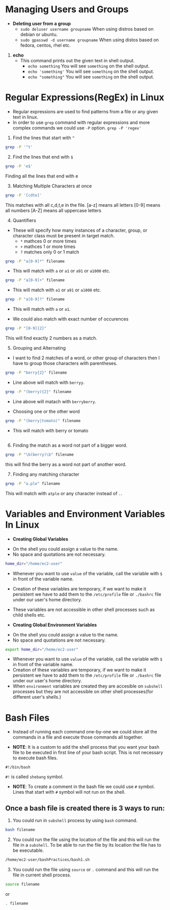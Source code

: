 # Managing Users and Groups
- **Deleting user from a group**
    * `sudo deluser username groupname`
    When using distros based on debian or ubuntu. 
    * `sudo gpasswd -d username groupname`
    When using distos based on fedora, centos, rhel etc.



1. **echo** 
    - This command prints out the given text in shell output. 
        - `echo something`
        You will see `something` on the shell output. 
        - `echo 'something'`
        You will see `something` on the shell output. 
        - `echo "something"`
        You will see `something` on the shell output. 
# Regular Expressions(RegEx) in Linux
- Regular expressions are used to find patterns from a file or any given text in linux. 
- In order to use `grep` command with regular expressions and more complex commands we could use `-P` option. 
`grep -P 'regex'`

1. Find the lines that start with `^`
```bash
grep -P '^t'
```
2. Find the lines that end with `$`
```bash
grep -P 'e$'
```
Finding all the lines that end with e

3. Matching Multiple Characters at once
```bash
grep -P '[cdte]'
```
This matches with all c,d,t,e in the file. 
[a-z] means all letters
[0-9] means all numbers
[A-Z] means all uppercase letters

4. Quantifiers
- These will specify how many instances of a character, group, or character class must be present in target match.
    * `*` mathces 0 or more times
    * `+` mathces 1 or more times
    * `?` matches only 0 or 1 match
```bash
grep -P "a[0-9]*" filename
```
- This will match with `a` or `a1` or `a91` or `a1000` etc.

```bash
grep -P "a[0-9]+" filename
```
- This will match with `a1` or `a91` or `a1000` etc.

```bash
grep -P "a[0-9]?" filename
```
- This will match with `a` or `a1`.

- We could also match with exact number of occurences
```bash
grep -P "[0-9]{2}" 
```
This will find exactly 2 numbers as a match.

5. Grouping and Alternating
- I want to find 2 matches of a word, or other group of 
characters then I have to group those characters with parentheses. 


```bash
grep -P "berry{2}" filename
```
- Line above will match with `berryy`.
```bash
grep -P "(berry){2}" filename
```
- Line above will matach with `berryberry`.

* Choosing one or the other word
```bash
grep -P "(berry|tomato)" filename
```
- This will match with berry or tomato

##
6. Finding the match as a word not part of a bigger word.
```bash
grep -P "\b(berry)\b" filename
```
this will find the berry as a word not part of another word. 

7. Finding any matching character
```bash
grep -P "a.ple" filename
```
This will match with `atple` or any character instead of `.`.

# Variables and Environment Variables In Linux
* **Creating Global Variables**
- On the shell you could assign a value to the name. 
- No space and quotations are not necessary.
```bash
home_dir="/home/ec2-user"
```
- Whenever you want to use `value` of the variable, call the variable with `$` in front of the variable name. 
- Creation of these variables are temporary, if we want to make it persistent we have to add them to the `/etc/profile` file or `./bashrc` file under our user's home directory. 

- These variables are not accessible in other shell processes such as child shells etc. 

* **Creating Global Environment Variables**
- On the shell you could assign a value to the name. 
- No space and quotations are not necessary.
```bash
export home_dir="/home/ec2-user"
```
- Whenever you want to use `value` of the variable, call the variable with `$` in front of the variable name. 
- Creation of these variables are temporary, if we want to make it persistent we have to add them to the `/etc/profile` file or `./bashrc` file under our user's home directory. 
- When `environment` variables are created they are accesible on `subshell` processes but they are not accessible on other shell processes(for different user's shells.)


# Bash Files
- Instead of running each command one-by-one we could store all the commands in a file and execute those commands all together. 

- **NOTE**: It is a custom to add the shell process that you want your bash file to be executed in first line of your bash script. This is not necessary to execute bash files. 
```
#!/bin/bash
```
`#!` is called `shebang` symbol.
- **NOTE**: To create a comment in the bash file we could use
`#` symbol. Lines that start with `#` symbol will not run on the shell. 

## Once a bash file is created there is 3 ways to run:
1. You could run in `subshell` process by using `bash`
command. 
```bash
bash filename
```
2. You could run the file using the location of the file and this will run the file in a `subshell`. To be able to 
run the file by its location the file has to be executable.
```bash
/home/ec2-user/bashPractices/bash1.sh
```
3. You could run the file using `source` or `.` command
and this will run the file in current shell process. 
```bash
source filename
```
or 
```bash
. filename
```